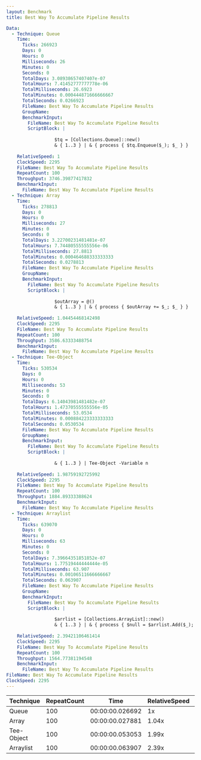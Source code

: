 ```yaml
---
layout: Benchmark
title: Best Way To Accumulate Pipeline Results

Data: 
  - Technique: Queue
    Time: 
      Ticks: 266923
      Days: 0
      Hours: 0
      Milliseconds: 26
      Minutes: 0
      Seconds: 0
      TotalDays: 3.08938657407407e-07
      TotalHours: 7.41452777777778e-06
      TotalMilliseconds: 26.6923
      TotalMinutes: 0.000444871666666667
      TotalSeconds: 0.0266923
      FileName: Best Way To Accumulate Pipeline Results
      GroupName: 
      BenchmarkInput: 
        FileName: Best Way To Accumulate Pipeline Results
        ScriptBlock: |
          
                  $tq = [Collections.Queue]::new()
                  & { 1..3 } | & { process { $tq.Enqueue($_); $_ } }
              
    RelativeSpeed: 1
    ClockSpeed: 2295
    FileName: Best Way To Accumulate Pipeline Results
    RepeatCount: 100
    Throughput: 3746.39877417832
    BenchmarkInput: 
      FileName: Best Way To Accumulate Pipeline Results
  - Technique: Array
    Time: 
      Ticks: 278813
      Days: 0
      Hours: 0
      Milliseconds: 27
      Minutes: 0
      Seconds: 0
      TotalDays: 3.22700231481481e-07
      TotalHours: 7.74480555555556e-06
      TotalMilliseconds: 27.8813
      TotalMinutes: 0.000464688333333333
      TotalSeconds: 0.0278813
      FileName: Best Way To Accumulate Pipeline Results
      GroupName: 
      BenchmarkInput: 
        FileName: Best Way To Accumulate Pipeline Results
        ScriptBlock: |
          
                  $outArray = @()
                  & { 1..3 } | & { process { $outArray += $_; $_ } }
              
    RelativeSpeed: 1.04454468142498
    ClockSpeed: 2295
    FileName: Best Way To Accumulate Pipeline Results
    RepeatCount: 100
    Throughput: 3586.63333488754
    BenchmarkInput: 
      FileName: Best Way To Accumulate Pipeline Results
  - Technique: Tee-Object
    Time: 
      Ticks: 530534
      Days: 0
      Hours: 0
      Milliseconds: 53
      Minutes: 0
      Seconds: 0
      TotalDays: 6.14043981481482e-07
      TotalHours: 1.47370555555556e-05
      TotalMilliseconds: 53.0534
      TotalMinutes: 0.000884223333333333
      TotalSeconds: 0.0530534
      FileName: Best Way To Accumulate Pipeline Results
      GroupName: 
      BenchmarkInput: 
        FileName: Best Way To Accumulate Pipeline Results
        ScriptBlock: |
           
                  & { 1..3 } | Tee-Object -Variable n 
              
    RelativeSpeed: 1.98759192725992
    ClockSpeed: 2295
    FileName: Best Way To Accumulate Pipeline Results
    RepeatCount: 100
    Throughput: 1884.89333388624
    BenchmarkInput: 
      FileName: Best Way To Accumulate Pipeline Results
  - Technique: Arraylist
    Time: 
      Ticks: 639070
      Days: 0
      Hours: 0
      Milliseconds: 63
      Minutes: 0
      Seconds: 0
      TotalDays: 7.39664351851852e-07
      TotalHours: 1.77519444444444e-05
      TotalMilliseconds: 63.907
      TotalMinutes: 0.00106511666666667
      TotalSeconds: 0.063907
      FileName: Best Way To Accumulate Pipeline Results
      GroupName: 
      BenchmarkInput: 
        FileName: Best Way To Accumulate Pipeline Results
        ScriptBlock: |
          
                  $arrlist = [Collections.ArrayList]::new()
                  & { 1..3 } | & { process { $null = $arrlist.Add($_); $_ } }
              
    RelativeSpeed: 2.39421106461414
    ClockSpeed: 2295
    FileName: Best Way To Accumulate Pipeline Results
    RepeatCount: 100
    Throughput: 1564.77381194548
    BenchmarkInput: 
      FileName: Best Way To Accumulate Pipeline Results
FileName: Best Way To Accumulate Pipeline Results
ClockSpeed: 2295
---
```





|Technique |RepeatCount|Time           |RelativeSpeed|Throughput|
|----------|-----------|---------------|-------------|----------|
|Queue     |100        |00:00:00.026692|1x           |3746.4/s  |
|Array     |100        |00:00:00.027881|1.04x        |3586.63/s |
|Tee-Object|100        |00:00:00.053053|1.99x        |1884.89/s |
|Arraylist |100        |00:00:00.063907|2.39x        |1564.77/s |
